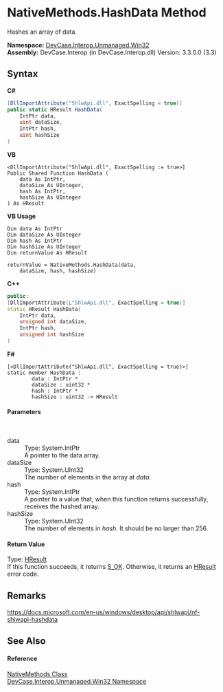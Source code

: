 # NativeMethods.HashData Method 
 

Hashes an array of data.

**Namespace:**&nbsp;<a href="N_DevCase_Interop_Unmanaged_Win32">DevCase.Interop.Unmanaged.Win32</a><br />**Assembly:**&nbsp;DevCase.Interop (in DevCase.Interop.dll) Version: 3.3.0.0 (3.3)

## Syntax

**C#**<br />
``` C#
[DllImportAttribute("ShlwApi.dll", ExactSpelling = true)]
public static HResult HashData(
	IntPtr data,
	uint dataSize,
	IntPtr hash,
	uint hashSize
)
```

**VB**<br />
``` VB
<DllImportAttribute("ShlwApi.dll", ExactSpelling := true>]
Public Shared Function HashData ( 
	data As IntPtr,
	dataSize As UInteger,
	hash As IntPtr,
	hashSize As UInteger
) As HResult
```

**VB Usage**<br />
``` VB Usage
Dim data As IntPtr
Dim dataSize As UInteger
Dim hash As IntPtr
Dim hashSize As UInteger
Dim returnValue As HResult

returnValue = NativeMethods.HashData(data, 
	dataSize, hash, hashSize)
```

**C++**<br />
``` C++
public:
[DllImportAttribute(L"ShlwApi.dll", ExactSpelling = true)]
static HResult HashData(
	IntPtr data, 
	unsigned int dataSize, 
	IntPtr hash, 
	unsigned int hashSize
)
```

**F#**<br />
``` F#
[<DllImportAttribute("ShlwApi.dll", ExactSpelling = true)>]
static member HashData : 
        data : IntPtr * 
        dataSize : uint32 * 
        hash : IntPtr * 
        hashSize : uint32 -> HResult 

```


#### Parameters
&nbsp;<dl><dt>data</dt><dd>Type: System.IntPtr<br />A pointer to the data array.</dd><dt>dataSize</dt><dd>Type: System.UInt32<br />The number of elements in the array at *data*.</dd><dt>hash</dt><dd>Type: System.IntPtr<br />A pointer to a value that, when this function returns successfully, receives the hashed array.</dd><dt>hashSize</dt><dd>Type: System.UInt32<br />The number of elements in *hash*. It should be no larger than 256.</dd></dl>

#### Return Value
Type: <a href="T_DevCase_Interop_Unmanaged_Win32_Enums_HResult">HResult</a><br />If this function succeeds, it returns <a href="T_DevCase_Interop_Unmanaged_Win32_Enums_HResult">S_OK</a>. Otherwise, it returns an <a href="T_DevCase_Interop_Unmanaged_Win32_Enums_HResult">HResult</a> error code.

## Remarks
<a href="https://docs.microsoft.com/en-us/windows/desktop/api/shlwapi/nf-shlwapi-hashdata" target="_blank">https://docs.microsoft.com/en-us/windows/desktop/api/shlwapi/nf-shlwapi-hashdata</a>

## See Also


#### Reference
<a href="T_DevCase_Interop_Unmanaged_Win32_NativeMethods">NativeMethods Class</a><br /><a href="N_DevCase_Interop_Unmanaged_Win32">DevCase.Interop.Unmanaged.Win32 Namespace</a><br />
